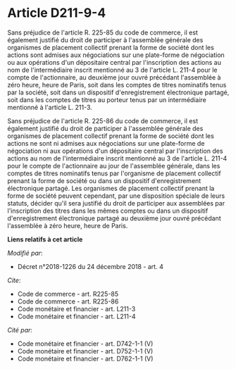 # Article D211-9-4

Sans préjudice de l'article R. 225-85 du code de commerce, il est également justifié du droit de participer à l'assemblée
générale des organismes de placement collectif prenant la forme de société dont les actions sont admises aux négociations sur
une plate-forme de négociation ou aux opérations d'un dépositaire central par l'inscription des actions au nom de
l'intermédiaire inscrit mentionné au 3 de l'article L. 211-4 pour le compte de l'actionnaire, au deuxième jour ouvré
précédant l'assemblée à zéro heure, heure de Paris, soit dans les comptes de titres nominatifs tenus par la société, soit
dans un dispositif d'enregistrement électronique partagé, soit dans les comptes de titres au porteur tenus par un
intermédiaire mentionné à l'article L. 211-3.

Sans préjudice de l'article R. 225-86 du code de commerce, il est également justifié du droit de participer à l'assemblée
générale des organismes de placement collectif prenant la forme de société dont les actions ne sont ni admises aux
négociations sur une plate-forme de négociation ni aux opérations d'un dépositaire central par l'inscription des actions au
nom de l'intermédiaire inscrit mentionné au 3 de l'article L. 211-4 pour le compte de l'actionnaire au jour de l'assemblée
générale, dans les comptes de titres nominatifs tenus par l'organisme de placement collectif prenant la forme de société ou
dans un dispositif d'enregistrement électronique partagé. Les organismes de placement collectif prenant la forme de société
peuvent cependant, par une disposition spéciale de leurs statuts, décider qu'il sera justifié du droit de participer aux
assemblées par l'inscription des titres dans les mêmes comptes ou dans un dispositif d'enregistrement électronique partagé au
deuxième jour ouvré précédant l'assemblée à zéro heure, heure de Paris.

**Liens relatifs à cet article**

_Modifié par_:

  - Décret n°2018-1226 du 24 décembre 2018 - art. 4

_Cite_:

  - Code de commerce - art. R225-85
  - Code de commerce - art. R225-86
  - Code monétaire et financier - art. L211-3
  - Code monétaire et financier - art. L211-4

_Cité par_:

  - Code monétaire et financier - art. D742-1-1 (V)
  - Code monétaire et financier - art. D752-1-1 (V)
  - Code monétaire et financier - art. D762-1-1 (V)
